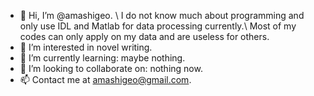 - 👋 Hi, I’m @amashigeo. \\
I do not know much about programming and only use IDL and Matlab for data processing currently.\\
Most of my codes can only apply on my data and are useless for others.
- 👀 I’m interested in novel writing.
- 🌱 I’m currently learning: maybe nothing.
- 💞️ I’m looking to collaborate on: nothing now.
- 📫 Contact me at amashigeo@gmail.com.

<!---
amashigeo/amashigeo is a ✨ special ✨ repository because its `README.md` (this file) appears on your GitHub profile.
You can click the Preview link to take a look at your changes.
--->
